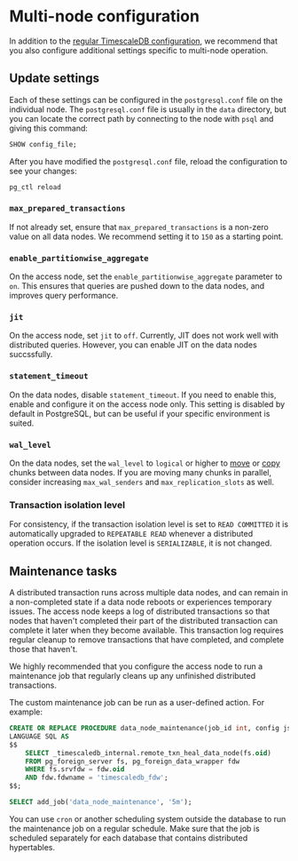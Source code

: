 # Multi-node configuration
In addition to the
[regular TimescaleDB configuration][timescaledb-configuration], we recommend
that you also configure additional settings specific to multi-node operation.

## Update settings
Each of these settings can be configured in the `postgresql.conf` file on the
individual node. The `postgresql.conf` file is usually in the `data` directory,
but you can locate the correct path by connecting to the node with `psql` and
giving this command:
```sql
SHOW config_file;
```

After you have modified the `postgresql.conf` file, reload the configuration to
see your changes:
```bash
pg_ctl reload
```

<!--these need a better structure --LKB 2021-10-20-->
### `max_prepared_transactions`
If not already set, ensure that `max_prepared_transactions` is a non-zero value
on all data nodes. We recommend setting it to `150` as a starting point.

### `enable_partitionwise_aggregate`
On the access node, set the `enable_partitionwise_aggregate` parameter to `on`.
This ensures that queries are pushed down to the data nodes, and improves query
performance.

### `jit`
On the access node, set `jit` to `off`. Currently, JIT does not work well with
distributed queries. However, you can enable JIT on the data nodes succssfully.

### `statement_timeout`
On the data nodes, disable `statement_timeout`. If you need to enable this,
enable and configure it on the access node only. This setting is disabled by
default in PostgreSQL, but can be useful if your specific environment is suited.

### `wal_level`
On the data nodes, set the `wal_level` to `logical` or higher to
[move][move_chunk] or [copy][copy_chunk] chunks between data nodes. If you
are moving many chunks in parallel, consider increasing `max_wal_senders` and
`max_replication_slots` as well.

### Transaction isolation level
For consistency, if the transaction isolation level is set to `READ COMMITTED`
it is automatically upgraded to `REPEATABLE READ` whenever a distributed
operation occurs. If the isolation level is `SERIALIZABLE`, it is not changed.

## Maintenance tasks
A distributed transaction runs across multiple data nodes, and can remain in a
non-completed state if a data node reboots or experiences temporary issues. The
access node keeps a log of distributed transactions so that nodes that haven't
completed their part of the distributed transaction can complete it later when
they become available. This transaction log requires regular cleanup to remove
transactions that have completed, and complete those that haven't.

We highly recommended that you configure the access node to run a maintenance
job that regularly cleans up any unfinished distributed transactions.

The custom maintenance job can be run as a user-defined action. For example:
```sql
CREATE OR REPLACE PROCEDURE data_node_maintenance(job_id int, config jsonb)
LANGUAGE SQL AS
$$
    SELECT _timescaledb_internal.remote_txn_heal_data_node(fs.oid)
    FROM pg_foreign_server fs, pg_foreign_data_wrapper fdw
    WHERE fs.srvfdw = fdw.oid
    AND fdw.fdwname = 'timescaledb_fdw';
$$;

SELECT add_job('data_node_maintenance', '5m');
```

You can use `cron` or another scheduling system outside the database to run
the maintenance job on a regular schedule. Make sure that the job is scheduled
separately for each database that contains distributed hypertables.


[timescaledb-configuration]: /how-to-guides/configuration/
[copy_chunk]: /api/:currentVersion:/distributed-hypertables/copy_chunk_experimental
[move_chunk]: /api/:currentVersion:/distributed-hypertables/move_chunk_experimental
